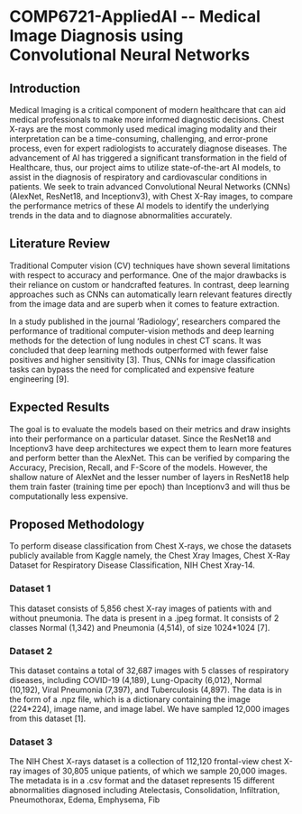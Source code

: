 
# COMP6721-AppliedAI -- Medical Image Diagnosis using Convolutional Neural Networks

## Introduction

Medical Imaging is a critical component of modern healthcare that can aid medical professionals to make more informed diagnostic decisions. Chest X-rays are the most commonly used medical imaging modality and their interpretation can be a time-consuming, challenging, and error-prone process, even for expert radiologists to accurately diagnose diseases. The advancement of AI has triggered a significant transformation in the field of Healthcare, thus, our project aims to utilize state-of-the-art AI models, to assist in the diagnosis of respiratory and cardiovascular conditions in patients. We seek to train advanced Convolutional Neural Networks (CNNs) (AlexNet, ResNet18, and Inceptionv3), with Chest X-Ray images, to compare the performance metrics of these AI models to identify the underlying trends in the data and to diagnose abnormalities accurately.

## Literature Review

Traditional Computer vision (CV) techniques have shown several limitations with respect to accuracy and performance. One of the major drawbacks is their reliance on custom or handcrafted features. In contrast, deep learning approaches such as CNNs can automatically learn relevant features directly from the image data and are superb when it comes to feature extraction.

In a study published in the journal ’Radiology’, researchers compared the performance of traditional computer-vision methods and deep learning methods for the detection of lung nodules in chest CT scans. It was concluded that deep learning methods outperformed with fewer false positives and higher sensitivity [3]. Thus, CNNs for image classification tasks can bypass the need for complicated and expensive feature engineering [9].

## Expected Results

The goal is to evaluate the models based on their metrics and draw insights into their performance on a particular dataset. Since the ResNet18 and Inceptionv3 have deep architectures we expect them to learn more features and perform better than the AlexNet. This can be verified by comparing the Accuracy, Precision, Recall, and F-Score of the models. However, the shallow nature of AlexNet and the lesser number of layers in ResNet18 help them train faster (training time per epoch) than Inceptionv3 and will thus be computationally less expensive.

## Proposed Methodology

To perform disease classification from Chest X-rays, we chose the datasets publicly available from Kaggle namely, the Chest Xray Images, Chest X-Ray Dataset for Respiratory Disease Classification, NIH Chest Xray-14.

### Dataset 1

This dataset consists of 5,856 chest X-ray images of patients with and without pneumonia. The data is present in a .jpeg format. It consists of 2 classes Normal (1,342) and Pneumonia (4,514), of size 1024*1024 [7].

### Dataset 2

This dataset contains a total of 32,687 images with 5 classes of respiratory diseases, including COVID-19 (4,189), Lung-Opacity (6,012), Normal (10,192), Viral Pneumonia (7,397), and Tuberculosis (4,897). The data is in the form of a .npz file, which is a dictionary containing the image (224*224), image name, and image label. We have sampled 12,000 images from this dataset [1].

### Dataset 3

The NIH Chest X-rays dataset is a collection of 112,120 frontal-view chest X-ray images of 30,805 unique patients, of which we sample 20,000 images. The metadata is in a .csv format and the dataset represents 15 different abnormalities diagnosed including Atelectasis, Consolidation, Infiltration, Pneumothorax, Edema, Emphysema, Fib

